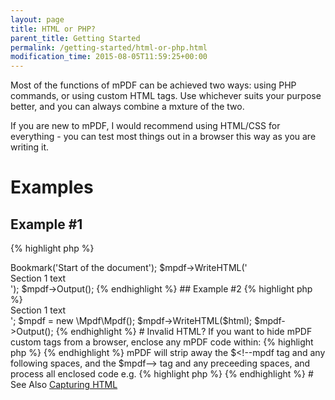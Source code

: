 ```yaml
---
layout: page
title: HTML or PHP?
parent_title: Getting Started
permalink: /getting-started/html-or-php.html
modification_time: 2015-08-05T11:59:25+00:00
---
```


Most of the functions of mPDF can be achieved two ways: using PHP commands, or using custom HTML tags. Use whichever 
suits your purpose better, and you can always combine a mxture of the two.

If you are new to mPDF, I would recommend using HTML/CSS for everything - you can test most things out in a browser 
this way as you are writing it.

# Examples

## Example #1

{% highlight php %}
<?php

$mpdf = new \Mpdf\Mpdf();

$mpdf->Bookmark('Start of the document');

$mpdf->WriteHTML('<div>Section 1 text</div>');

$mpdf->Output();
{% endhighlight %}

## Example #2

{% highlight php %}
<?php

$html = '<bookmark content="Start of the Document" /><div>Section 1 text</div>';

$mpdf = new \Mpdf\Mpdf();

$mpdf->WriteHTML($html);

$mpdf->Output();
{% endhighlight %}

# Invalid HTML?

If you want to hide mPDF custom tags from a browser, enclose any mPDF code within:

{% highlight php %}
<!--mpdf  ..  anything you want to write ...  mpdf-->
{% endhighlight %}

mPDF will strip away the <span class="parameter">$&lt;!--mpdf</span> tag and any following spaces, and the 
<span class="parameter">$mpdf--&gt;</span> tag and any preceeding spaces, and process all enclosed code e.g.

{% highlight php %}
<!--mpdf  <htmlheader id="header1"><h2>Section 2</h2></htmlheader>  mpdf-->
{% endhighlight %}

# See Also

<a href="{{ "/what-else-can-i-do/capture-html-output.html" | prepend: site.baseurl }}">Capturing HTML</a>

